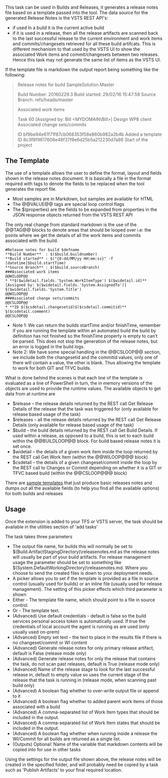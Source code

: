 This task can be used in Builds and Releases, it generates a release notes file based on a template passed into the tool.  The data source for the generated Release Notes is the VSTS REST API's:
- if used in a build it is the current active build
- if it is used in a release, then all the release artifacts are scanned back to the last successful release to the current environment and work items and commits/changesets retrieved for all these build artifcats. This is different mechanisim to that used by the VSTS UI to show the associated Work items and commit/changesets between two releases. Hence this task may not generate the same list of items as the VSTS UI.


If the template file is markdown the output report being something like the following:

> Release notes for build SampleSolution.Master
>
> Build Number: 20160229.3
> Build started: 29/02/16 15:47:58
> Source Branch: refs/heads/master
>
> Associated work items
>
> Task 60 [Assigned by: Bill <MYDOMAIN\Bill>] Design WP8 client
> Associated change sets/commits
>
> ID bf9be94e61f71f87cb068353f58e860b982a2b4b Added a template
> ID 8c3f8f9817606e48f37f8e6d25b5a212230d7a86 Start of the project

## The Template
The use of a template allows the user to define the format, layout and fields shown in the release notes document. It is basically a file in the format required with tags to denote the fields to be replaced when the tool generates the report file.

- Most samples are in Markdown, but samples are available for HTML
- The @@VALUE@@ tags are special loop control flags
- The $(properties) are the fields to be expanded from properties in the JSON response objects returned from the VSTS REST API

The only real change from standard markdown is the use of the @@TAG@@ blocks to denote areas that should be looped over i.e: the points where we get the details of all the work items and commits associated with the build.

    #Release notes for build $defname
    **Build Number**  : $($build.buildnumber)
    **Build started** : $("{0:dd/MM/yy HH:mm:ss}" -f [datetime]$build.startTime)
    **Source Branch** : $($build.sourceBranch)
    ###Associated work items
    @@WILOOP@@
    * **$($widetail.fields.'System.WorkItemType') $($widetail.id)** [Assigned by: $($widetail.fields.'System.AssignedTo')]     $($widetail.fields.'System.Title')
    @@WILOOP@@
    ###Associated change sets/commits
    @@CSLOOP@@
    * **ID $($csdetail.changesetid)$($csdetail.commitid)** $($csdetail.comment)
    @@CSLOOP@@

* Note 1: We can return the builds startTime and/or finishTime, remember if you are running the template within an automated build the build by definition has not finished so the finishTime property is empty to can’t be parsed. This does not stop the generation of the release notes, but an error is logged in the build logs.
* Note 2: We have some special handling in the @@CSLOOP@@ section, we include both the changesetid and the commitid values, only one of there will contain a value, the other is blank. Thus allowing the template to work for both GIT and TFVC builds.

What is done behind the scenes is that each line of the template is evaluated as a line of PowerShell in turn, the in memory versions of the objects are used to provide the runtime values. The available objects to get data from at runtime are

* $release – the release details returned by the REST call Get Release Details of the release that the task was triggered for (only available for release based usage of the task)
* $releases – all the release details returned by the REST call Get Release Details (only available for release based usage of the task)
* $build – the build details returned by the REST call Get Build Details. If used within a release, as opposed to a build, this is set to each build within the @@BUILDLOOP@@ block. For build based release notes it is set once.
* $widetail – the details of a given work item inside the loop returned by the REST call Get Work Item (within the @@WILOOP@@@ block)
* $csdetail – the details of a given changeset/commit inside the loop by the REST call to Changes or Commit depending on whether it is a GIT or TFVC based build (within the @@CSLOOP@@@ block)

There are [sample templates](https://github.com/rfennell/vNextBuild/tree/master/SampleTemplates) that just produce basic releases notes and dumps out all the available fields (to help you find all the available options) for both builds and releases

## Usage
Once the extension is added to your TFS or VSTS server, the task should be available in the utilities section of 'add tasks'

The task takes three parameters

* The output file name, for builds this will normally be set to $(Build.ArtifactStagingDirectory)\releasenotes.md as the release notes will usually be part of your build artifacts. For release management usage the parameter should be set to something like $(System.DefaultWorkingDirectory)\releasenotes.md. Where you choose to send the created files is down to your deployment needs.
* A picker allows you to set if the template is provided as a file in source control (usually used for builds) or an inline file (usually used for release management). The setting of this picker effects which third parameter is shown
* Either - The template file name, which should point to a file in source control.
* Or - The template text.
* (Advanced) Use default credentials - default is false so the build services personal access token is automatically used. If true the credentials of local account the agent is running as are used (only usually used on-prem)
* (Advanced) Empty set text - the text to place in the results file if there is no changeset/commit or WI content
* (Advanced) Generate release notes for only primary release artifact, default is False (release mode only)
* (Advanced) Generate release notes for only the release that contains the task, do not scan past releases, default is True (release mode only)
* (Advanced) Name of the release stage to look for the last successful release in, default to empty value so uses the current stage of the release that the task is running in (release mode, when scanning past build only)
* (Advanced) A boolean flag whether to over-write output file or append to it
* (Advanced) A boolean flag whether to added parent work items of those associated with a build
* (Advanced) A comma-separated list of Work Item types that should be included in the output.
* (Advanced) A comma-separated list of Work Item states that should be included in the output.
* (Advanced) A boolean flag whether when running inside a release the WI/Commit for all builds are returned as a single list.
* (Outputs) Optional: Name of the variable that markdown contents will be copied into for use in other tasks

Using the settings for the output file shown above, the release notes will be created in the specified folder, and will probably need be copied by a task such as 'Publish Artifacts' to your final required location.

